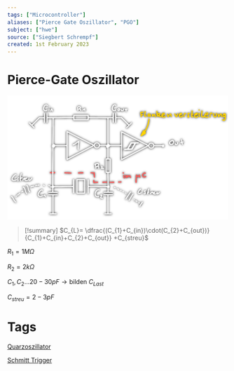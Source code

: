```yaml
---
tags: ["Microcontroller"]
aliases: ["Pierce Gate Oszillator", "PGO"]
subject: ["hwe"]
source: ["Siegbert Schrempf"]
created: 1st February 2023
---
```


# Pierce-Gate Oszillator

![600](../assets/PGO.png)

> [!summary] $C_{L}= \dfrac{(C_{1}+C_{in})\cdot(C_{2}+C_{out})}{C_{1}+C_{in}+C_{2}+C_{out}} +C_{streu}$
> 
$R_{1} = 1M\Omega$

$R_{2} = 2k\Omega$

$C_{1}, C_{2} \dots 20-30pF \rightarrow \text{bilden }C_{Last}$

$C_{streu} = 2-3pF$

# Tags

[Quarzoszillator](Quarzoszillator.md)

[Schmitt Trigger](../Schmitt%20Trigger.md)
